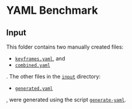 # YAML Benchmark

## Input

This folder contains two manually created files:

- [`keyframes.yaml`](../input/keyframes.yaml), and
- [`combined.yaml`](../input/combined.yaml)

. The other files in the [`input`](../input) directory:

- [`generated.yaml`](../input/generated.yaml)

, were generated using the script [`generate-yaml`](https://master.libelektra.org/scripts/generate-yaml).
